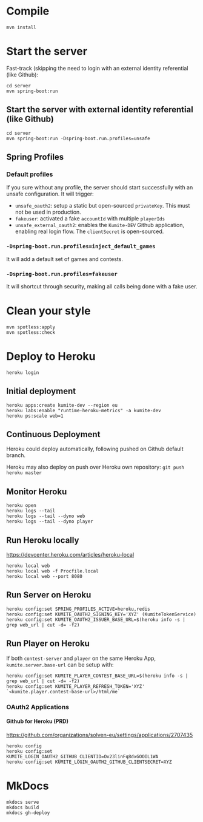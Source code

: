 # Compile

    mvn install

# Start the server

Fast-track (skipping the need to login with an external identity referential (like Github):

    cd server
    mvn spring-boot:run

## Start the server with external identity referential (like Github)

    cd server
    mvn spring-boot:run -Dspring-boot.run.profiles=unsafe
    
## Spring Profiles

### Default profiles

If you sure without any profile, the server should start successfully with an unsafe configuration. It will trigger:

- `unsafe_oauth2`: setup a static but open-sourced `privateKey`. This must not be used in production.
- `fakeuser`: activated a fake `accountId` with multiple `playerIds`
- `unsafe_external_oauth2`: enables the `Kumite-DEV` Github application, enabling real login flow. The `clientSecret` is open-sourced.

### `-Dspring-boot.run.profiles=inject_default_games`

It will add a default set of games and contests.

### `-Dspring-boot.run.profiles=fakeuser`

It will shortcut through security, making all calls being done with a fake user.

# Clean your style

    mvn spotless:apply
    mvn spotless:check

# Deploy to Heroku

    heroku login
    
## Initial deployment

    heroku apps:create kumite-dev --region eu
    heroku labs:enable "runtime-heroku-metrics" -a kumite-dev
    heroku ps:scale web=1

## Continuous Deployment

Heroku could deploy automatically, following pushed on Github default branch.

Heroku may also deploy on push over Heroku own repository: `git push heroku master`

## Monitor Heroku

    heroku open
    heroku logs --tail
    heroku logs --tail --dyno web
    heroku logs --tail --dyno player

## Run Heroku locally

https://devcenter.heroku.com/articles/heroku-local

    heroku local web
    heroku local web -f Procfile.local
    heroku local web --port 8080

## Run Server on Heroku

    heroku config:set SPRING_PROFILES_ACTIVE=heroku,redis
    heroku config:set KUMITE_OAUTH2_SIGNING_KEY='XYZ' (KumiteTokenService)
    heroku config:set KUMITE_OAUTH2_ISSUER_BASE_URL=$(heroku info -s | grep web_url | cut -d= -f2)

## Run Player on Heroku

If both `contest-server` and `player` on the same Heroku App, `kumite.server.base-url` can be setup with:

    heroku config:set KUMITE_PLAYER_CONTEST_BASE_URL=$(heroku info -s | grep web_url | cut -d= -f2)
    heroku config:set KUMITE_PLAYER_REFRESH_TOKEN='XYZ' `<kumite.player.contest-base-url>/html/me`

### OAuth2 Applications

#### Github for Heroku (PRD)

https://github.com/organizations/solven-eu/settings/applications/2707435

    heroku config
    heroku config:set KUMITE_LOGIN_OAUTH2_GITHUB_CLIENTID=Ov23linFq8dxGOOIL1WA
    heroku config:set KUMITE_LOGIN_OAUTH2_GITHUB_CLIENTSECRET=XYZ

# MkDocs

    mkdocs serve
    mkdocs build
    mkdocs gh-deploy
